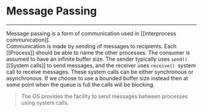 # Message Passing
<hr>

Message passing is a form of communication used in [[Interprocess communication]].  
Communication is made by  sending of messages to recipients. Each [[Process]] should be able to name the other processes. The consumer is assumed to have an infinite buffer size. The sender typically uses `send()` [[System calls]] to send messages, and the receiver uses `receive() `system call to receive messages. These system calls can be either synchronous or asynchronous. If we choose to use a bounded buffer size instead then at some point when the queue is full the calls will be blocking.
>The OS provides the facility to send messages between processes using system calls.